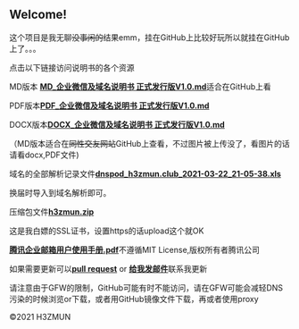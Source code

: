 ## Welcome!

这个项目是我无聊<s>没事闲的</s>结果emm，挂在GitHub上比较好玩所以就挂在GitHub上了。。。

点击以下链接访问说明书的各个资源

MD版本 <a href="https://github.com/RailgunBreaker/wecom-domainctrl/blob/main/MD_%E4%BC%81%E4%B8%9A%E5%BE%AE%E4%BF%A1%E5%8F%8A%E5%9F%9F%E5%90%8D%E8%AF%B4%E6%98%8E%E4%B9%A6%20%E6%AD%A3%E5%BC%8F%E5%8F%91%E8%A1%8C%E7%89%88V1.0.md">**MD_企业微信及域名说明书 正式发行版V1.0.md**</a>适合在GitHub上看

PDF版本<a href="https://github.com/RailgunBreaker/wecom-domainctrl/blob/main/PDF_%E4%BC%81%E4%B8%9A%E5%BE%AE%E4%BF%A1%E5%8F%8A%E5%9F%9F%E5%90%8D%E8%AF%B4%E6%98%8E%E4%B9%A6%20%E6%AD%A3%E5%BC%8F%E5%8F%91%E8%A1%8C%E7%89%88V1.0%20.pdf">**PDF_企业微信及域名说明书 正式发行版V1.0.md**</a>

DOCX版本<a href="https://github.com/RailgunBreaker/wecom-domainctrl/blob/main/DOCX_%E4%BC%81%E4%B8%9A%E5%BE%AE%E4%BF%A1%E5%8F%8A%E5%9F%9F%E5%90%8D%E8%AF%B4%E6%98%8E%E4%B9%A6%20%E6%AD%A3%E5%BC%8F%E5%8F%91%E8%A1%8C%E7%89%88V1.0%20.docx">**DOCX_企业微信及域名说明书 正式发行版V1.0.md**</a>

（MD版本适合在<s>同性交友网站</s>GitHub上查看，不过图片被上传没了，看图片的话请看docx,PDF文件)

域名的全部解析记录文件<a href="https://github.com/RailgunBreaker/wecom-domainctrl/blob/main/dnspod_h3zmun.club_2021-03-22_21-05-38.xls">**dnspod_h3zmun.club_2021-03-22_21-05-38.xls**</a>

换届时导入到域名解析即可。

压缩包文件<a href="https://github.com/RailgunBreaker/wecom-domainctrl/blob/main/h3zmun.club.zip">**h3zmun.zip**</a>

这是我白嫖的SSL证书，设置https的话upload这个就OK

<a href="https://github.com/RailgunBreaker/wecom-domainctrl/blob/main/%E8%85%BE%E8%AE%AF%E4%BC%81%E4%B8%9A%E9%82%AE%E7%AE%B1%E7%94%A8%E6%88%B7%E4%BD%BF%E7%94%A8%E6%89%8B%E5%86%8C.pdf">**腾讯企业邮箱用户使用手册.pdf**</a>不遵循MIT License,版权所有者腾讯公司

如果需要更新可以<a href="https://github.com/RailgunBreaker/wecom-domainctrl/pulls">**pull request**</a> or <a href="mailto:admin@alansong.club">**给我发邮件**</a>联系我更新

请注意由于GFW的限制，GitHub可能有时不能访问，请在GFW可能会减轻DNS污染的时候浏览or下载，或者用GitHub镜像文件下载，再或者使用proxy

©2021 H3ZMUN


